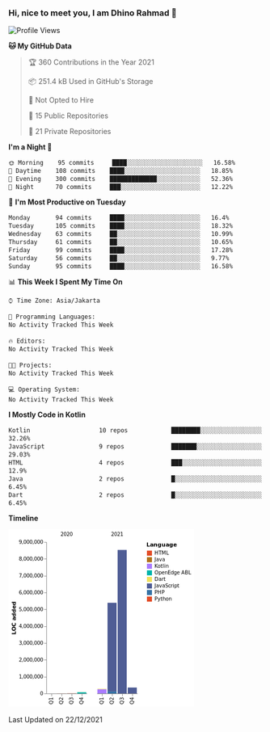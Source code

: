 ### Hi, nice to meet you, I am Dhino Rahmad 👋
<!--START_SECTION:waka-->
![Profile Views](http://img.shields.io/badge/Profile%20Views-0-blue)

**🐱 My GitHub Data** 

> 🏆 360 Contributions in the Year 2021
 > 
> 📦 251.4 kB Used in GitHub's Storage 
 > 
> 🚫 Not Opted to Hire
 > 
> 📜 15 Public Repositories 
 > 
> 🔑 21 Private Repositories  
 > 
**I'm a Night 🦉** 

```text
🌞 Morning    95 commits     ████░░░░░░░░░░░░░░░░░░░░░   16.58% 
🌆 Daytime    108 commits    ████░░░░░░░░░░░░░░░░░░░░░   18.85% 
🌃 Evening    300 commits    █████████████░░░░░░░░░░░░   52.36% 
🌙 Night      70 commits     ███░░░░░░░░░░░░░░░░░░░░░░   12.22%

```
📅 **I'm Most Productive on Tuesday** 

```text
Monday       94 commits     ████░░░░░░░░░░░░░░░░░░░░░   16.4% 
Tuesday      105 commits    ████░░░░░░░░░░░░░░░░░░░░░   18.32% 
Wednesday    63 commits     ██░░░░░░░░░░░░░░░░░░░░░░░   10.99% 
Thursday     61 commits     ██░░░░░░░░░░░░░░░░░░░░░░░   10.65% 
Friday       99 commits     ████░░░░░░░░░░░░░░░░░░░░░   17.28% 
Saturday     56 commits     ██░░░░░░░░░░░░░░░░░░░░░░░   9.77% 
Sunday       95 commits     ████░░░░░░░░░░░░░░░░░░░░░   16.58%

```


📊 **This Week I Spent My Time On** 

```text
⌚︎ Time Zone: Asia/Jakarta

💬 Programming Languages: 
No Activity Tracked This Week

🔥 Editors: 
No Activity Tracked This Week

🐱‍💻 Projects: 
No Activity Tracked This Week

💻 Operating System: 
No Activity Tracked This Week

```

**I Mostly Code in Kotlin** 

```text
Kotlin                   10 repos            ████████░░░░░░░░░░░░░░░░░   32.26% 
JavaScript               9 repos             ███████░░░░░░░░░░░░░░░░░░   29.03% 
HTML                     4 repos             ███░░░░░░░░░░░░░░░░░░░░░░   12.9% 
Java                     2 repos             █░░░░░░░░░░░░░░░░░░░░░░░░   6.45% 
Dart                     2 repos             █░░░░░░░░░░░░░░░░░░░░░░░░   6.45%

```


**Timeline**

![Chart not found](https://raw.githubusercontent.com/Dhino12/Dhino12/master/charts/bar_graph.png) 


 Last Updated on 22/12/2021
<!--END_SECTION:waka-->
 
